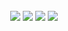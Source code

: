 
<div align="center">
    <a href="https://github.com/richardfariax">
<!--     <img height="160em" src="https://github-readme-stats.vercel.app/api?username=richardfariax&rank_icon=github&show_icons=true&theme=radical&include_all_commits=true&count_private=true"/> -->
<!--     <img height="160em" src="https://github-readme-stats.vercel.app/api/top-langs/?username=richardfariax&layout=compact&langs_count=7&theme=radical"/> -->
 <br>
<div align="center"> 
    <a href = "mailto:richardfariax@gmail.com"><img src="https://img.shields.io/badge/-gmail-%23333?style=for-the-badge&logo=gmail&logoColor=white%22%20target=%22_blank"></a>
    <a href="https://www.linkedin.com/in/richardfariasss/" target="_blank"><img src="https://img.shields.io/badge/-linkedin-%23333?style=for-the-badge&logo=linkedin&logoColor=white%22%20target=%22_blank" target="_blank"></a>
    <a href="https://www.instagram.com/richardfariasss/" target="_blank"><img src="https://img.shields.io/badge/-instagram-%23333?style=for-the-badge&logo=Instagram&logoColor=white%22%20target=%22_blank" target="_blank"></a>
    <a href="https://wa.me/5548999950720?" target="_blank"><img src="https://img.shields.io/badge/-whatsapp-%23333?style=for-the-badge&logo=whatsapp&logoColor=white%22%20target=%22_blank" target="_blank"></a>  
</div>
</div>
<!-- <div style="display: inline_block" align="center"><br>
    <img align="center" alt="Richard-Js" height="30" width="40" src="https://raw.githubusercontent.com/devicons/devicon/master/icons/javascript/javascript-plain.svg">
    <img align="center" alt="Richard-HTML" height="30" width="40" src="https://raw.githubusercontent.com/devicons/devicon/master/icons/html5/html5-original.svg">
    <img align="center" alt="Richard-CSS" height="30" width="40" src="https://raw.githubusercontent.com/devicons/devicon/master/icons/css3/css3-original.svg">
    <img align="center" alt="Richard-Python" height="30" width="40" src="https://raw.githubusercontent.com/devicons/devicon/master/icons/typescript/typescript-original.svg">
</div> -->
<!-- </div>

  ![Snake animation](https://github.com/incubusdev/Incubusdev/blob/output/github-contribution-grid-snake.svg)
  <div>
   -->
</div><br/> 
